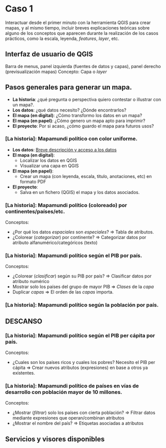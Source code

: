 # Caso 1 

Interactuar desde el primer minuto con la herramienta QGIS para crear mapas, y al mismo tiempo, incluir breves explicaciones teóricas sobre alguno de los conceptos que aparecen durante la realización de los casos prácticos, como la escala, leyenda, *features*, *layer*, etc.

## Interfaz de usuario de QGIS
Barra de menus, panel izquierda (fuentes de datos y capas), panel derecho (previsualización mapas)
Concepto: Capa o *layer*

## Pasos generales para generar un mapa. 
* **La historia**: ¿qué pregunta o perspectiva quiero contestar o illustrar con un mapa?.
* **Los datos**: ¿qué datos necesito? ¿Dónde encontrarlos?
* **El mapa (en digital)**: ¿Cómo transformo los datos en un mapa?
* **El mapa (en papel)**: ¿Cómo genero un mapa apto para imprimir?
* **El proyecto**: Por si acaso, ¿cómo guardo el mapa para futuros usos? 

### [La historia]: Mapamundi político con color uniforme.
* **Los datos**: [Breve descripción y acceso a los datos](Datos/README.md) 
* **El mapa (en digital)**: 
  * Localizar los datos en QGIS
  * Visualizar una capa en QGIS
* **El mapa (en papel)**: 
  * Crear un mapa (con leyenda, escala, titulo, anotaciones, etc) en formato PDF
* **El proyecto**:  
  * Salva en un fichero (QGIS) el mapa y los datos asociados. 

### [La historia]: Mapamundi político (coloreado) por continentes/países/etc.

Conceptos: 
* ¿Por qué los datos *espaciales* son *especiales*? => Tabla de atributos. 
* ¿Colorear (*categorizar*) por continente? => Categorizar datos por atributo alfanumérico/categóricos (texto)

### [La historia]: Mapamundi político según el PIB por país.

Conceptos: 
* ¿Colorear (*clasificar*) según su PIB por país? => Clasificar datos por atributo numérico
* Mostrar solo los países del grupo de mayor PIB => *Clases* de la *capa* 
* Duplicar *capas* => El orden de las *capas* importa. 

### [La historia]: Mapamundi político según la población por país.

## DESCANSO

### [La historia]: Mapamundi político según el PIB per cápita por país.

Conceptos: 
* ¿Cuales son los países ricos y cuales los pobres? Necesito el PIB per cápita => Crear nuevos atributos (expresiones) en base a otros ya existentes.  


### [La historia]: Mapamundi político de países en vías de desarrollo con población mayor de 10 millones.

Conceptos: 
* ¿Mostrar (*filtrar*) solo los países con cierta población? => Filtrar datos mediante expresiones que operan/combinan atributos
* ¿Mostrar el nombre del país? => Etiquetas asociadas a atributos

## Servicios y visores disponibles 
